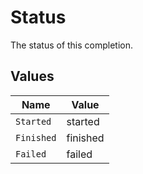# Status

The status of this completion.


## Values

| Name       | Value      |
| ---------- | ---------- |
| `Started`  | started    |
| `Finished` | finished   |
| `Failed`   | failed     |